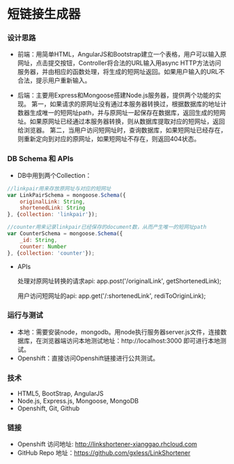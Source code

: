 # 短链接生成器

### 设计思路
* 前端：用简单HTML，AngularJS和Bootstrap建立一个表格，用户可以输入原网址，点击提交按钮，Controller将合法的URL输入用async HTTP方法访问服务器，并由相应的函数处理，将生成的短网址返回。如果用户输入的URL不合法，提示用户重新输入。

* 后端：主要用Express和Mongoose搭建Node.js服务器，提供两个功能的实现。
第一，如果请求的原网址没有通过本服务器转换过，根据数据库的地址计数器生成唯一的短网址path，并与原网址一起保存在数据库，返回生成的短网址。如果原网址已经通过本服务器转换，则从数据库提取对应的短网址，返回给浏览器。
第二，当用户访问短网址时，查询数据库，如果短网址已经存在，则重新定向到对应的原网址，如果短网址不存在，则返回404状态。

### DB Schema 和 APIs
* DB中用到两个Collection：

```javascript
//linkpair用来存放原网址与对应的短网址
var LinkPairSchema = mongoose.Schema({
	originalLink: String,
	shortenedLink: String
}, {collection: 'linkpair'});
```

```javascript
//counter用来记录linkpair已经保存的document数，从而产生唯一的短网址path
var CounterSchema = mongoose.Schema({
	_id: String,
	counter: Number
}, {collection: 'counter'});
```

* APIs
  
  处理对原网址转换的请求api: app.post('/originalLink', getShortenedLink);

  用户访问短网址的api: app.get('/:shortenedLink', rediToOriginLink);

### 运行与测试
* 本地：需要安装node，mongodb。用node执行服务器server.js文件，连接数据库，在浏览器端访问本地测试地址：http://localhost:3000 即可进行本地测试。
* Openshift：直接访问Openshift链接进行公共测试。


### 技术
* HTML5, BootStrap, AngularJS
* Node.js, Express.js, Mongoose, MongoDB
* Openshift, Git, Github


### 链接
* Openshift 访问地址: http://linkshortener-xianggao.rhcloud.com
* GitHub Repo 地址：https://github.com/gxless/LinkShortener




